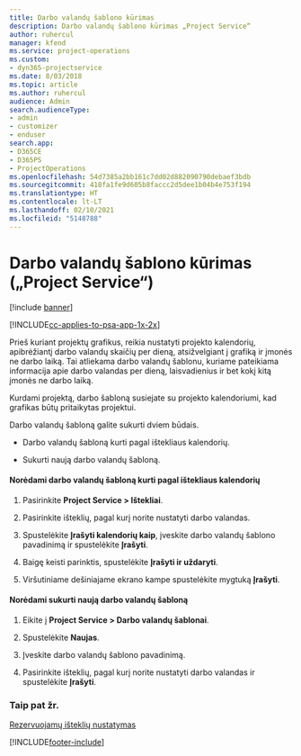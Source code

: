 ```yaml
---
title: Darbo valandų šablono kūrimas
description: Darbo valandų šablono kūrimas „Project Service“
author: ruhercul
manager: kfend
ms.service: project-operations
ms.custom:
- dyn365-projectservice
ms.date: 8/03/2018
ms.topic: article
ms.author: ruhercul
audience: Admin
search.audienceType:
- admin
- customizer
- enduser
search.app:
- D365CE
- D365PS
- ProjectOperations
ms.openlocfilehash: 54d7385a2bb161c7dd02d882090790debaef3bdb
ms.sourcegitcommit: 418fa1fe9d605b8faccc2d5dee1b04b4e753f194
ms.translationtype: HT
ms.contentlocale: lt-LT
ms.lasthandoff: 02/10/2021
ms.locfileid: "5148788"
---
```

# <a name="create-a-work-hours-template-project-service"></a>Darbo valandų šablono kūrimas („Project Service“)

[!include [banner](../includes/psa-now-project-operations.md)]

[!INCLUDE[cc-applies-to-psa-app-1x-2x](../includes/cc-applies-to-psa-app-1x-2x.md)]

Prieš kuriant projektų grafikus, reikia nustatyti projekto kalendorių, apibrėžiantį darbo valandų skaičių per dieną, atsižvelgiant į grafiką ir įmonės ne darbo laiką. Tai atliekama darbo valandų šablonu, kuriame pateikiama informacija apie darbo valandas per dieną, laisvadienius ir bet kokį kitą įmonės ne darbo laiką.  
  
 Kurdami projektą, darbo šabloną susiejate su projekto kalendoriumi, kad grafikas būtų pritaikytas projektui.  
  
 Darbo valandų šabloną galite sukurti dviem būdais.  
  
-   Darbo valandų šabloną kurti pagal ištekliaus kalendorių.  
  
-   Sukurti naują darbo valandų šabloną.  
  
#### <a name="to-create-a-work-hours-template-based-on-a-resources-calendar"></a>Norėdami darbo valandų šabloną kurti pagal ištekliaus kalendorių  
  
1.  Pasirinkite **Project Service > Ištekliai**.  
  
2.  Pasirinkite išteklių, pagal kurį norite nustatyti darbo valandas.  
  
3.  Spustelėkite **Įrašyti kalendorių kaip**, įveskite darbo valandų šablono pavadinimą ir spustelėkite **Įrašyti**.  
  
4.  Baigę keisti parinktis, spustelėkite **Įrašyti ir uždaryti**.  
  
5.  Viršutiniame dešiniajame ekrano kampe spustelėkite mygtuką **Įrašyti**.  
  
#### <a name="to-create-a-new-work-hours-template"></a>Norėdami sukurti naują darbo valandų šabloną  
  
1.  Eikite į **Project Service > Darbo valandų šablonai**.  
  
2.  Spustelėkite **Naujas**.  
  
3.  Įveskite darbo valandų šablono pavadinimą.  
  
4.  Pasirinkite išteklių, pagal kurį norite nustatyti darbo valandas ir spustelėkite **Įrašyti**.  
  
### <a name="see-also"></a>Taip pat žr.  
 [Rezervuojamų išteklių nustatymas](../psa/set-up-resources.md)


[!INCLUDE[footer-include](../includes/footer-banner.md)]